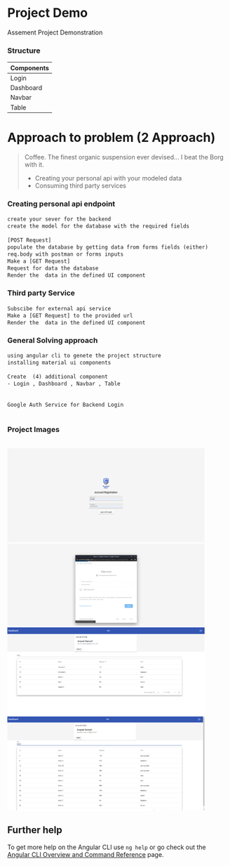 # Project Demo
Assement Project Demonstration

### Structure 
Components | 
------------ | 
Login | 
Dashboard|
Navbar |
Table |


# Approach to problem (2 Approach)

> Coffee. The finest organic suspension ever devised... I beat the Borg with it.
> - Creating your personal api with your modeled data
> - Consuming third party services  

### Creating personal api endpoint 
````
create your sever for the backend 
create the model for the database with the required fields 

[POST Request] 
populate the database by getting data from forms fields (either) req.body with postman or forms inputs
Make a [GET Request]
Request for data the database 
Render the  data in the defined UI component
````

### Third party Service
````
Subscibe for external api service 
Make a [GET Request] to the provided url 
Render the  data in the defined UI component
````

### General Solving approach
````
using angular cli to genete the project structure
installing material ui components 

Create  (4) additional component 
- Login , Dashboard , Navbar , Table 


Google Auth Service for Backend Login 


````



### Project Images 
<br>
<img width="450px"  src="src/assets/img-readme/image-1.png">
<img width="450px"  src="src/assets/img-readme/image-4.png">
<img width="450px"  src="src/assets/img-readme/image-3.png">
<img width="450px"  src="src/assets/img-readme/image-5.png">
<br>

## Further help
To get more help on the Angular CLI use `ng help` or go check out the [Angular CLI Overview and Command Reference](https://angular.io/cli) page.
